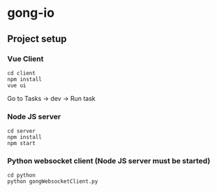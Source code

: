 # gong-io

## Project setup

### Vue Client
```
cd client
npm install
vue ui
```
Go to Tasks -> dev -> Run task

### Node JS server
```
cd server
npm install
npm start
```

### Python websocket client (Node JS server must be started)
```
cd python
python gongWebsocketClient.py
```
